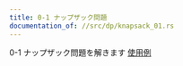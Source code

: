 ```yaml
---
title: 0-1 ナップザック問題
documentation_of: //src/dp/knapsack_01.rs
---
```


0-1 ナップザック問題を解きます
[使用例](https://atcoder.jp/contests/dp/submissions/35934807)

